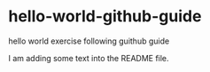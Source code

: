 # hello-world-github-guide
hello world exercise following guithub guide

I am adding some text into the README file.
